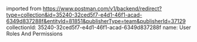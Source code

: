 imported from https://www.postman.com/v1/backend/redirect?type=collection&id=35240-32ced5f7-e4d1-46f1-acad-6349d837288f&entityId=81851&publisherType=team&publisherId=37129
collectionId: 35240-32ced5f7-e4d1-46f1-acad-6349d837288f
name: User Roles And Permissions